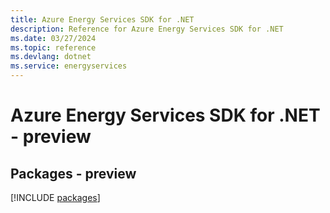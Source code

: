 ```yaml
---
title: Azure Energy Services SDK for .NET
description: Reference for Azure Energy Services SDK for .NET
ms.date: 03/27/2024
ms.topic: reference
ms.devlang: dotnet
ms.service: energyservices
---
```

# Azure Energy Services SDK for .NET - preview
## Packages - preview
[!INCLUDE [packages](energy-services-index.md)]